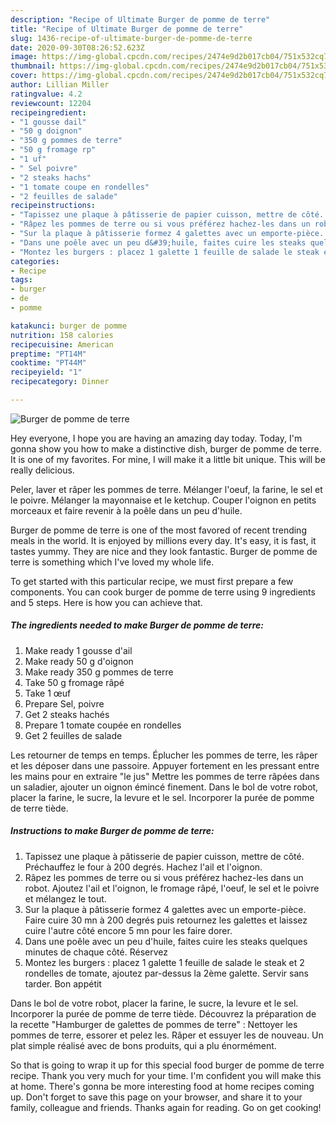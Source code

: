 ```yaml
---
description: "Recipe of Ultimate Burger de pomme de terre"
title: "Recipe of Ultimate Burger de pomme de terre"
slug: 1436-recipe-of-ultimate-burger-de-pomme-de-terre
date: 2020-09-30T08:26:52.623Z
image: https://img-global.cpcdn.com/recipes/2474e9d2b017cb04/751x532cq70/burger-de-pomme-de-terre-photo-principale-de-la-recette.jpg
thumbnail: https://img-global.cpcdn.com/recipes/2474e9d2b017cb04/751x532cq70/burger-de-pomme-de-terre-photo-principale-de-la-recette.jpg
cover: https://img-global.cpcdn.com/recipes/2474e9d2b017cb04/751x532cq70/burger-de-pomme-de-terre-photo-principale-de-la-recette.jpg
author: Lillian Miller
ratingvalue: 4.2
reviewcount: 12204
recipeingredient:
- "1 gousse dail"
- "50 g doignon"
- "350 g pommes de terre"
- "50 g fromage rp"
- "1 uf"
- " Sel poivre"
- "2 steaks hachs"
- "1 tomate coupe en rondelles"
- "2 feuilles de salade"
recipeinstructions:
- "Tapissez une plaque à pâtisserie de papier cuisson, mettre de côté. Préchauffez le four à 200 degrés. Hachez l&#39;ail et l&#39;oignon."
- "Râpez les pommes de terre ou si vous préférez hachez-les dans un robot. Ajoutez l&#39;ail et l&#39;oignon, le fromage râpé, l&#39;oeuf, le sel et le poivre et mélangez le tout."
- "Sur la plaque à pâtisserie formez 4 galettes avec un emporte-pièce. Faire cuire 30 mn à 200 degrés puis retournez les galettes et laissez cuire l&#39;autre côté encore 5 mn pour les faire dorer."
- "Dans une poêle avec un peu d&#39;huile, faites cuire les steaks quelques minutes de chaque côté. Réservez"
- "Montez les burgers : placez 1 galette 1 feuille de salade le steak et 2 rondelles de tomate, ajoutez par-dessus la 2ème galette. Servir sans tarder. Bon appétit"
categories:
- Recipe
tags:
- burger
- de
- pomme

katakunci: burger de pomme 
nutrition: 158 calories
recipecuisine: American
preptime: "PT14M"
cooktime: "PT44M"
recipeyield: "1"
recipecategory: Dinner

---
```



![Burger de pomme de terre](https://img-global.cpcdn.com/recipes/2474e9d2b017cb04/751x532cq70/burger-de-pomme-de-terre-photo-principale-de-la-recette.jpg)

Hey everyone, I hope you are having an amazing day today. Today, I'm gonna show you how to make a distinctive dish, burger de pomme de terre. It is one of my favorites. For mine, I will make it a little bit unique. This will be really delicious.

Peler, laver et râper les pommes de terre. Mélanger l&#39;oeuf, la farine, le sel et le poivre. Mélanger la mayonnaise et le ketchup. Couper l&#39;oignon en petits morceaux et faire revenir à la poêle dans un peu d&#39;huile.

Burger de pomme de terre is one of the most favored of recent trending meals in the world. It is enjoyed by millions every day. It's easy, it is fast, it tastes yummy. They are nice and they look fantastic. Burger de pomme de terre is something which I've loved my whole life.


To get started with this particular recipe, we must first prepare a few components. You can cook burger de pomme de terre using 9 ingredients and 5 steps. Here is how you can achieve that.

<!--inarticleads1-->

##### The ingredients needed to make Burger de pomme de terre:

1. Make ready 1 gousse d&#39;ail
1. Make ready 50 g d&#39;oignon
1. Make ready 350 g pommes de terre
1. Take 50 g fromage râpé
1. Take 1 œuf
1. Prepare  Sel, poivre
1. Get 2 steaks hachés
1. Prepare 1 tomate coupée en rondelles
1. Get 2 feuilles de salade


Les retourner de temps en temps. Éplucher les pommes de terre, les râper et les déposer dans une passoire. Appuyer fortement en les pressant entre les mains pour en extraire &#34;le jus&#34; Mettre les pommes de terre râpées dans un saladier, ajouter un oignon émincé finement. Dans le bol de votre robot, placer la farine, le sucre, la levure et le sel. Incorporer la purée de pomme de terre tiède. 

<!--inarticleads2-->

##### Instructions to make Burger de pomme de terre:

1. Tapissez une plaque à pâtisserie de papier cuisson, mettre de côté. Préchauffez le four à 200 degrés. Hachez l&#39;ail et l&#39;oignon.
1. Râpez les pommes de terre ou si vous préférez hachez-les dans un robot. Ajoutez l&#39;ail et l&#39;oignon, le fromage râpé, l&#39;oeuf, le sel et le poivre et mélangez le tout.
1. Sur la plaque à pâtisserie formez 4 galettes avec un emporte-pièce. Faire cuire 30 mn à 200 degrés puis retournez les galettes et laissez cuire l&#39;autre côté encore 5 mn pour les faire dorer.
1. Dans une poêle avec un peu d&#39;huile, faites cuire les steaks quelques minutes de chaque côté. Réservez
1. Montez les burgers : placez 1 galette 1 feuille de salade le steak et 2 rondelles de tomate, ajoutez par-dessus la 2ème galette. Servir sans tarder. Bon appétit


Dans le bol de votre robot, placer la farine, le sucre, la levure et le sel. Incorporer la purée de pomme de terre tiède. Découvrez la préparation de la recette &#34;Hamburger de galettes de pommes de terre&#34; : Nettoyer les pommes de terre, essorer et pelez les. Râper et essuyer les de nouveau. Un plat simple réalisé avec de bons produits, qui a plu énormément. 

So that is going to wrap it up for this special food burger de pomme de terre recipe. Thank you very much for your time. I'm confident you will make this at home. There's gonna be more interesting food at home recipes coming up. Don't forget to save this page on your browser, and share it to your family, colleague and friends. Thanks again for reading. Go on get cooking!
